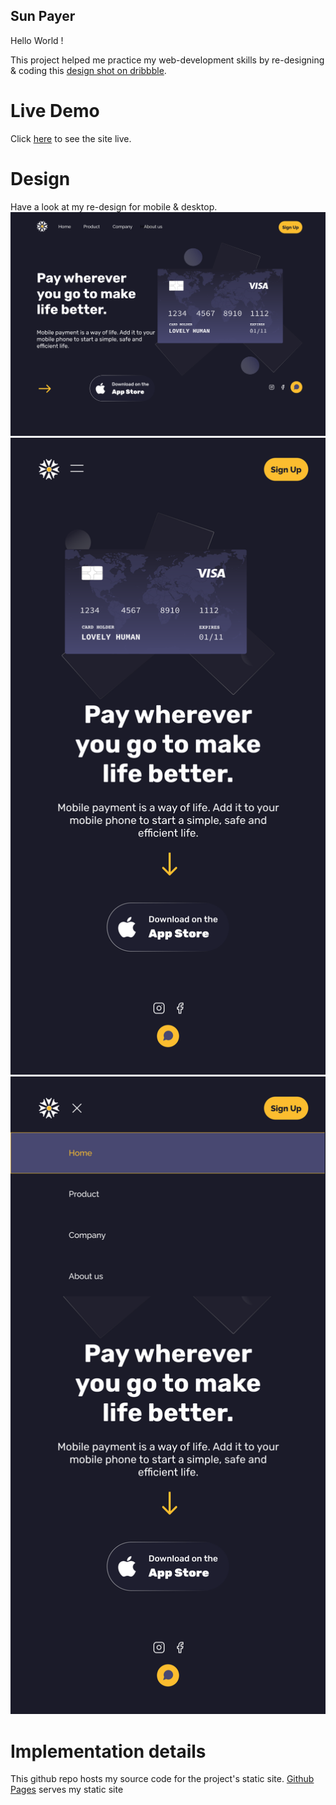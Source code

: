 ## Sun Payer

Hello World !

This project helped me practice my web-development skills by re-designing & coding this [design shot on dribbble](https://dribbble.com/shots/15438648/attachments/7208171?mode=media). 

# Live Demo
Click [here]((https://deltd3v.github.io/ui_sun_payer/)) to see the site live.

# Design
Have a look at my re-design for mobile & desktop.
![desktop](./assets/SunPayerDesktop.svg)
![mobile](./assets/SunPayerMobile.svg)
![mobile-active-menu](./assets/SunPayerMobile-active-menu.svg)

# Implementation details
This github repo hosts my source code for the project's static site. [Github Pages](https://pages.github.com/) serves my static site 